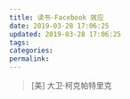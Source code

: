 ```yaml
---
title: 读书·Facebook 效应
date: 2019-03-28 17:06:25
updated: 2019-03-28 17:06:25
tags:
categories:
permalink:
---
```


> [美] 大卫·柯克帕特里克